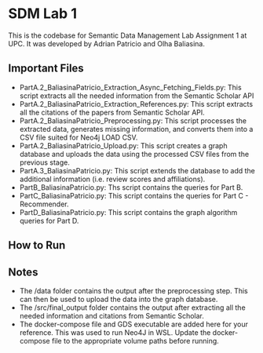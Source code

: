 # SDM Lab 1
This is the codebase for Semantic Data Management Lab Assignment 1 at UPC. It was developed by Adrian Patricio and Olha Baliasina.

## Important Files
- PartA.2_BaliasinaPatricio_Extraction_Async_Fetching_Fields.py: This script extracts all the needed information from the Semantic Scholar API
- PartA.2_BaliasinaPatricio_Extraction_References.py: This script extracts all the citations of the papers from Semantic Scholar API.
- PartA.2_BaliasinaPatricio_Preprocessing.py: This script processes the extracted data, generates missing information, and converts them into a CSV file suited for Neo4j LOAD CSV.
- PartA.2_BaliasinaPatricio_Upload.py: This script creates a graph database and uploads the data using the processed CSV files from the previous stage.
- PartA.3_BaliasinaPatricio.py: This script extends the database to add the additional information (i.e. review scores and affiliations).
- PartB_BaliasinaPatricio.py: Ths script contains the queries for Part B.
- PartC_BaliasinaPatricio.py: This script contains the queries for Part C - Recommender.
- PartD_BaliasinaPatricio.py: This script contains the graph algorithm queries for Part D.

## How to Run


## Notes
- The /data folder contains the output after the preprocessing step. This can then be used to upload the data into the graph database. 
- The /src/final_output folder contains the output after extracting all the needed information and citations from Semantic Scholar.
- The docker-compose file and GDS executable are added here for your reference. This was used to run Neo4J in WSL. Update the docker-compose file to the appropriate volume paths before running.
